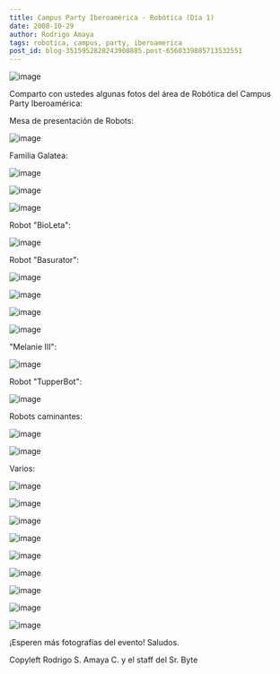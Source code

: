 ```yaml
---
title: Campus Party Iberoamérica - Robótica (Día 1)
date: 2008-10-29
author: Rodrigo Amaya
tags: robotica, campus, party, iberoamerica
post_id: blog-3515952828243908885.post-6560339885713532551
---
```


![image](https://4.bp.blogspot.com/_ayvorITawE4/SQitggan8TI/AAAAAAAABZA/tio5P-0W4hQ/s400/banner_robotica_iberoamerica.jpg)    

Comparto con ustedes algunas fotos del área de Robótica del Campus Party Iberoamérica:

Mesa de presentación de Robots:

![image](https://farm4.static.flickr.com/3224/2983728221_9ea92048fe.jpg?v=0)  

Familia Galatea:

![image](https://farm4.static.flickr.com/3275/2984589306_fb1c7e2e6b.jpg?v=0)  

![image](https://farm4.static.flickr.com/3018/2984590382_158fedbe34.jpg?v=0)  

![image](https://farm3.static.flickr.com/2296/2983723555_754eea141b.jpg?v=0)  

Robot "BioLeta":

![image](https://farm4.static.flickr.com/3156/2983732151_d95a6da68a.jpg?v=0)  

Robot "Basurator":

![image](https://farm4.static.flickr.com/3177/2983727661_3196f0414e.jpg?v=0)  

![image](https://farm4.static.flickr.com/3138/2984585046_8435dd7aaa.jpg?v=0)  

![image](https://farm4.static.flickr.com/3164/2983726593_4b96a20c02.jpg?v=0)  

![image](https://farm4.static.flickr.com/3179/2984583932_33db3ee38a.jpg?v=0)  

"Melanie III":

![image](https://farm4.static.flickr.com/3021/2984586976_534453aa03.jpg?v=0)  

Robot "TupperBot":

![image](https://farm4.static.flickr.com/3066/2983729747_7beb2fc231.jpg?v=0)  

Robots caminantes:

![image](https://farm4.static.flickr.com/3164/2984580282_631f15d056.jpg?v=0)  

![image](https://farm4.static.flickr.com/3163/2984580852_f750a420c6.jpg?v=0)  

Varios:

![image](https://farm4.static.flickr.com/3215/2984579242_788a74716c.jpg?v=0)  

![image](https://farm4.static.flickr.com/3221/2983721997_e28c4cde23.jpg?v=0)  

![image](https://farm4.static.flickr.com/3249/2984581848_0be6c1a26a.jpg?v=0)  

![image](https://farm4.static.flickr.com/3269/2984582284_95c7e7e507.jpg?v=0)  

![image](https://farm3.static.flickr.com/2087/2983725557_75379e5b53.jpg?v=0)  

![image](https://farm4.static.flickr.com/3040/2984582786_5d96564c8e.jpg?v=0)  

![image](https://farm4.static.flickr.com/3294/2983733345_4116af6d75.jpg?v=0)  

![image](https://farm4.static.flickr.com/3170/2983730915_30914f6172.jpg?v=0)  

![image](https://farm4.static.flickr.com/3029/2983730333_cdbd203142.jpg?v=0)  

¡Esperen más fotografías del evento! Saludos.

Copyleft Rodrigo S. Amaya C. y el staff del Sr. Byte